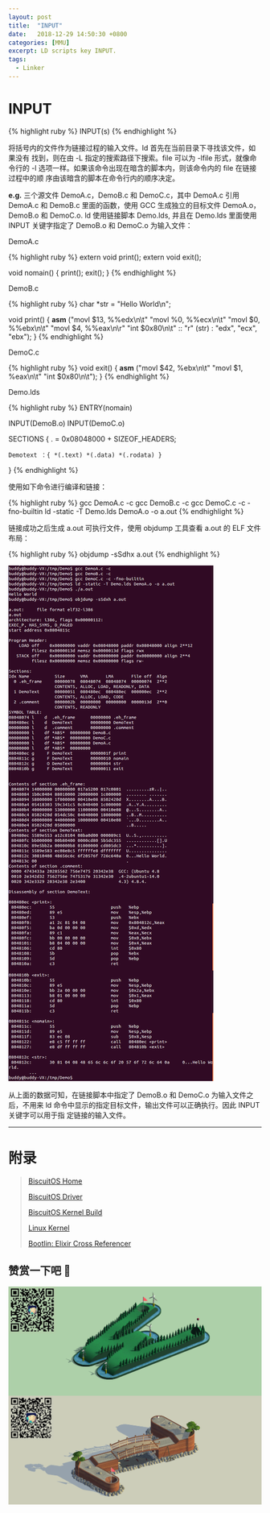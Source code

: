 ```yaml
---
layout: post
title:  "INPUT"
date:   2018-12-29 14:50:30 +0800
categories: [MMU]
excerpt: LD scripts key INPUT.
tags:
  - Linker
---
```


# INPUT

{% highlight ruby %}
INPUT(s)
{% endhighlight %}

将括号内的文件作为链接过程的输入文件。ld 首先在当前目录下寻找该文件，如果没有
找到，则在由 -L 指定的搜索路径下搜索。file 可以为 -lfile 形式，就像命令行的 
-l 选项一样。如果该命令出现在暗含的脚本内，则该命令内的 file 在链接过程中的顺
序由该暗含的脚本在命令行内的顺序决定。

**e.g.** 三个源文件 DemoA.c，DemoB.c 和 DemoC.c，其中 DemoA.c 引用 DemoA.c 和 
DemoB.c 里面的函数，使用 GCC 生成独立的目标文件 DemoA.o，DemoB.o 和 DemoC.o.
ld 使用链接脚本 Demo.lds, 并且在 Demo.lds 里面使用 INPUT 关键字指定了 DemoB.o 
和 DemoC.o 为输入文件：

DemoA.c

{% highlight ruby %}
extern void print();
extern void exit();

void nomain()
{
    print();
    exit();
}
{% endhighlight %}

DemoB.c

{% highlight ruby %}
char *str = "Hello World\n";

void print()
{
    __asm__ ("movl $13, %%edx\n\t"
             "movl %0, %%ecx\n\t"
             "movl $0, %%ebx\n\t"
             "movl $4, %%eax\n\r"
             "int $0x80\n\t"
             :: "r" (str) : "edx", "ecx", "ebx");
}
{% endhighlight %}

DemoC.c

{% highlight ruby %}
void exit()
{
    __asm__ ("movl $42, %ebx\n\t"
             "movl $1, %eax\n\t"
             "int $0x80\n\t");
}
{% endhighlight %}

Demo.lds

{% highlight ruby %}
ENTRY(nomain)

INPUT(DemoB.o)
INPUT(DemoC.o)

SECTIONS
{
    . = 0x08048000 + SIZEOF_HEADERS;

    Demotext ：{ *(.text) *(.data) *(.rodata) }
}
{% endhighlight %}

使用如下命令进行编译和链接：

{% highlight ruby %}
gcc DemoA.c -c
gcc DemoB.c -c
gcc DemoC.c -c -fno-builtin
ld -static -T Demo.lds DemoA.o -o a.out
{% endhighlight %}

链接成功之后生成 a.out 可执行文件，使用 objdump 工具查看 a.out 的 ELF 文件布局：

{% highlight ruby %}
objdump -sSdhx a.out
{% endhighlight %}

![LD](https://raw.githubusercontent.com/EmulateSpace/PictureSet/master/BiscuitOS/kernel/MMU000490.png)

从上面的数据可知，在链接脚本中指定了 DemoB.o 和 DemoC.o 为输入文件之后，不用来 
ld 命令中显示的指定目标文件，输出文件可以正确执行。因此 INPUT 关键字可以用于指
定链接的输入文件。

-----------------------------------------------

# <span id="附录">附录</span>

> [BiscuitOS Home](https://biscuitos.github.io/)
>
> [BiscuitOS Driver](https://biscuitos.github.io/blog/BiscuitOS_Catalogue/)
>
> [BiscuitOS Kernel Build](https://biscuitos.github.io/blog/Kernel_Build/)
>
> [Linux Kernel](https://www.kernel.org/)
>
> [Bootlin: Elixir Cross Referencer](https://elixir.bootlin.com/linux/latest/source)

## 赞赏一下吧 🙂

![MMU](https://raw.githubusercontent.com/EmulateSpace/PictureSet/master/BiscuitOS/kernel/HAB000036.jpg)
